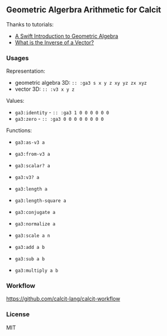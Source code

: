 ## Geometric Algerbra Arithmetic for Calcit

Thanks to tutorials:

- [A Swift Introduction to Geometric Algebra](https://www.youtube.com/watch?v=60z_hpEAtD8&pp=ygUSZ2VvbWV0cmljIGFsZ2VicmEg)
- [What is the Inverse of a Vector?](https://mattferraro.dev/posts/geometric-algebra)

### Usages

Representation:

- geometric algebra 3D: `:: :ga3 s x y z xy yz zx xyz`
- vector 3D: `:: :v3 x y z`

Values:

- `ga3:identity` - `:: :ga3 1 0 0 0 0 0 0`
- `ga3:zero` - `:: :ga3 0 0 0 0 0 0 0 0`

Functions:

- `ga3:as-v3 a`
- `ga3:from-v3 a`

- `ga3:scalar? a`
- `ga3:v3? a`

- `ga3:length a`
- `ga3:length-square a`
- `ga3:conjugate a`
- `ga3:normalize a`

- `ga3:scale a n`

- `ga3:add a b`
- `ga3:sub a b`
- `ga3:multiply a b`

### Workflow

https://github.com/calcit-lang/calcit-workflow

### License

MIT
